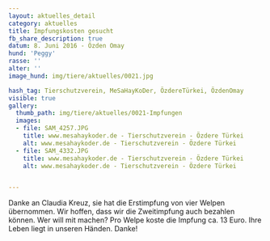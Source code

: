 ```yaml
---
layout: aktuelles_detail
category: aktuelles
title: Impfungskosten gesucht
fb_share_description: true
datum: 8. Juni 2016 - Özden Omay
hund: 'Peggy'
rasse: ''
alter: ''
image_hund: img/tiere/aktuelles/0021.jpg

hash_tag: Tierschutzverein, MeSaHayKoDer, ÖzdereTürkei, ÖzdenOmay
visible: true
gallery:
  thumb_path: img/tiere/aktuelles/0021-Impfungen
  images:
  - file: SAM_4257.JPG
    title: www.mesahaykoder.de - Tierschutzverein - Özdere Türkei
    alt: www.mesahaykoder.de - Tierschutzverein - Özdere Türkei
  - file: SAM_4332.JPG
    title: www.mesahaykoder.de - Tierschutzverein - Özdere Türkei
    alt: www.mesahaykoder.de - Tierschutzverein - Özdere Türkei


---
```


Danke an Claudia Kreuz,
sie hat die Erstimpfung von vier Welpen übernommen. Wir hoffen, dass wir die Zweitimpfung auch bezahlen können. Wer will mit machen? Pro Welpe koste die Impfung ca. 13 Euro. 
Ihre Leben liegt in unseren Händen. Danke!

